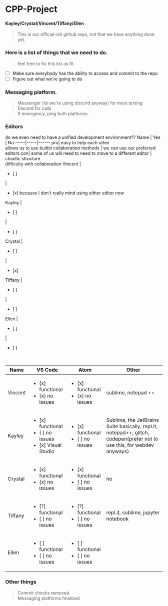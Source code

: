 # CPP-Project  
#### Kayley/Crystal/Vincent/Tiffany/Ellen

> This is our official-ish github repo, not that we have anything done yet.
### Here is a list of things that we need to do.
> feel free to fix this list as fit.
- [ ] Make sure everybody has the ability to access and commit to the repo
- [ ] Figure out what we're going to do
### Messaging platform.
>Messenger (lol we're using discord anyway) for most texting
<br> Discord for calls
<br> If emergency, ping both platforms.
### Editors
do we even need to have a unified development environment??
Name | Yes | No
-----|-----|------
pro| easy to help each other <br> allows us to use builtin collaboration methods | we can use our preferred editors
con| some of us will need to need to move to a different editor | chaotic structure <br> difficulty with collaboration
Vincent | <ul><li> [ ] </li></ul> | <ul><li> [x] because I don't really mind using either editor now </li></ul>
Kayley | <ul><li> [ ] </li></ul> | <ul><li> [ ] </li></ul>
Crystal | <ul><li> [ ] </li></ul> | <ul><li> [x] </li></ul>
Tiffany | <ul><li> [ ] </li></ul> | <ul><li> [ ] </li></ul>
Ellen | <ul><li> [ ] </li></ul> | <ul><li> [ ] </li></ul>
<br>

Name | VS Code | Atom | Other
-----|---------|------|-------
Vincent| <ul><li>[x] functional</li><li>[x] no issues</li></ul> | <ul><li>[x] functional</li><li>[x] no issues</li></ul> | sublime, notepad ++
 Kayley| <ul><li>[x] functional</li><li>[ ] no issues</li><li>[x] Visual Studio</li></ul> | <ul><li>[x] functional</li><li>[ ] no issues</li></ul> | Sublime, the JetBrains Suite basically, repl.it, notepad++, glitch, codepen(prefer not to use this, for webdev anyways)
Crystal| <ul><li>[x] functional</li><li>[x] no issues</li></ul> | <ul><li>[x] functional</li><li>[ ] no issues</li></ul> | no
Tiffany| <ul><li>[?] functional</li><li>[ ] no issues</li></ul> | <ul><li>[?] functional</li><li>[ ] no issues</li></ul> | repl.it, sublime, jupyter notebook
 Ellen | <ul><li>[ ] functional</li><li>[ ] no issues</li></ul> | <ul><li>[ ] functional</li><li>[ ] no issues</li></ul> |
### Other things
> Commit checks removed.
<br> Messaging platforms finalized
